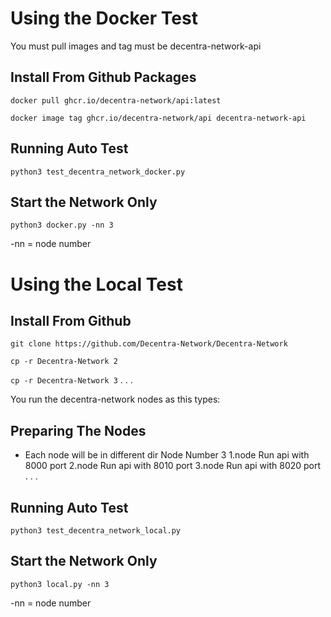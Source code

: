 # Using the Docker Test
You must pull images and tag must be decentra-network-api

## Install From Github Packages
`docker pull ghcr.io/decentra-network/api:latest`

`docker image tag ghcr.io/decentra-network/api decentra-network-api`

## Running Auto Test
`python3 test_decentra_network_docker.py`

## Start the Network Only
`python3 docker.py -nn 3`

-nn = node number

# Using the Local Test

## Install From Github
`git clone https://github.com/Decentra-Network/Decentra-Network`

`cp -r Decentra-Network 2`

`cp -r Decentra-Network 3`
.
.
.

You run the decentra-network nodes as this types:
## Preparing The Nodes
* Each node will be in different dir
Node Number 3
1.node Run api with 8000 port
2.node Run api with 8010 port
3.node Run api with 8020 port
.
.
.

## Running Auto Test
`python3 test_decentra_network_local.py`

## Start the Network Only
`python3 local.py -nn 3`

-nn = node number
